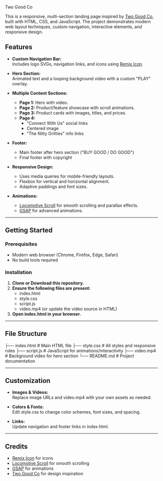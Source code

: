  Two Good Co 

This is a responsive, multi-section landing page inspired by [Two Good Co](https://www.twogood.com.au/), built with HTML, CSS, and JavaScript. The project demonstrates modern web layout techniques, custom navigation, interactive elements, and responsive design.

## Features

- **Custom Navigation Bar:**  
  Includes logo SVGs, navigation links, and icons using [Remix Icon](https://remixicon.com/).

- **Hero Section:**  
  Animated text and a looping background video with a custom "PLAY" overlay.

- **Multiple Content Sections:**  
  - **Page 1:** Hero with video.
  - **Page 2:** Product/feature showcase with scroll animations.
  - **Page 3:** Product cards with images, titles, and prices.
  - **Page 4:**  
    - "Connect With Us" social links  
    - Centered image  
    - "The Nitty Gritties" info links

- **Footer:**  
  - Main footer after hero section ("BUY GOOD / DO GOOD")
  - Final footer with copyright

- **Responsive Design:**  
  - Uses media queries for mobile-friendly layouts.
  - Flexbox for vertical and horizontal alignment.
  - Adaptive paddings and font sizes.

- **Animations:**  
  - [Locomotive Scroll](https://locomotivemtl.github.io/locomotive-scroll/) for smooth scrolling and parallax effects.
  - [GSAP](https://greensock.com/gsap/) for advanced animations.

---

## Getting Started

### Prerequisites

- Modern web browser (Chrome, Firefox, Edge, Safari)
- No build tools required

### Installation

1. **Clone or Download this repository.**
2. **Ensure the following files are present:**
    - index.html
    - style.css
    - script.js
    - video.mp4 (or update the video source in HTML)
3. **Open index.html in your browser.**

---

## File Structure



├── index.html         # Main HTML file
├── style.css          # All styles and responsive rules
├── script.js          # JavaScript for animations/interactivity
├── video.mp4          # Background video for hero section
└── README.md          # Project documentation


---

## Customization

- **Images & Videos:**  
  Replace image URLs and video.mp4 with your own assets as needed.

- **Colors & Fonts:**  
  Edit style.css to change color schemes, font sizes, and spacing.

- **Links:**  
  Update navigation and footer links in index.html.

---

## Credits

- [Remix Icon](https://remixicon.com/) for icons
- [Locomotive Scroll](https://locomotivemtl.github.io/locomotive-scroll/) for smooth scrolling
- [GSAP](https://greensock.com/gsap/) for animations
- [Two Good Co](https://www.twogood.com.au/) for design inspiration

